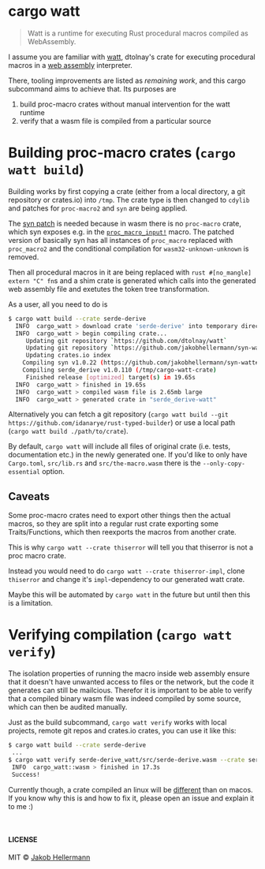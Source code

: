 # cargo watt

> Watt is a runtime for executing Rust procedural macros compiled as WebAssembly.

I assume you are familiar with [watt](https://github.com/dtolnay/watt/blob/master/README.md), dtolnay's crate for executing procedural macros in a [web assembly](https://webassembly.org/) interpreter.

There, tooling improvements are listed as _remaining work_, and this cargo subcommand aims to achieve that.
Its purposes are

1. build proc-macro crates without manual intervention for the watt runtime
2. verify that a wasm file is compiled from a particular source

# Building proc-macro crates (`cargo watt build`)

Building works by first copying a crate (either from a local directory, a git repository or crates.io) into `/tmp`.
The crate type is then changed to `cdylib` and patches for `proc-macro2` and `syn` are being applied.

The [syn patch](https://github.com/jakobhellermann/syn-watt) is needed because in wasm there is no `proc-macro` crate, which syn exposes e.g. in the [`proc_macro_input!`](https://docs.rs/syn/1.0.22/syn/macro.parse_macro_input.html) macro.
The patched version of basically syn has all instances of `proc_macro` replaced with `proc_macro2` and the conditional compilation for `wasm32-unknown-unknown` is removed.

Then all procedural macros in it are being replaced with `rust #[no_mangle] extern "C" fn`s and a shim crate is generated which calls into the generated web assembly file and exetutes the token tree transformation.

As a user, all you need to do is

```sh
$ cargo watt build --crate serde-derive
  INFO  cargo_watt > download crate 'serde-derive' into temporary directory...
  INFO  cargo_watt > begin compiling crate...
     Updating git repository `https://github.com/dtolnay/watt`
     Updating git repository `https://github.com/jakobhellermann/syn-watt`
     Updating crates.io index
    Compiling syn v1.0.22 (https://github.com/jakobhellermann/syn-watt#0f0ace5e)
    Compiling serde_derive v1.0.110 (/tmp/cargo-watt-crate)
     Finished release [optimized] target(s) in 19.65s
  INFO  cargo_watt > finished in 19.65s
  INFO  cargo_watt > compiled wasm file is 2.65mb large
  INFO  cargo_watt > generated crate in "serde_derive-watt"
```

Alternatively you can fetch a git repository (`cargo watt build --git https://github.com/idanarye/rust-typed-builder`) or use a local path (`cargo watt build ./path/to/crate`).

By default, `cargo watt` will include all files of original crate (i.e. tests, documentation etc.) in the newly generated one.
If you'd like to only have `Cargo.toml`, `src/lib.rs` and `src/the-macro.wasm` there is the `--only-copy-essential` option.

## Caveats

Some proc-macro crates need to export other things then the actual macros, so they are split into a regular rust crate exporting some Traits/Functions, which then reexports the macros from another crate.

This is why `cargo watt --crate thiserror` will tell you that thiserror is not a proc macro crate.

Instead you would need to do `cargo watt --crate thiserror-impl`, clone `thiserror` and change it's `impl`-dependency to our generated watt crate.

Maybe this will be automated by `cargo watt` in the future but until then this is a limitation.

# Verifying compilation (`cargo watt verify`)

The isolation properties of running the macro inside web assembly ensure that it doesn't have unwanted access to files or the network, but the code it generates can still be mailcious.
Therefor it is important to be able to verify that a compiled binary wasm file was indeed compiled by some source, which can then be audited manually.

Just as the build subcommand, `cargo watt verify` works with local projects, remote git repos and crates.io crates, you can use it like this:

```sh
$ cargo watt build --crate serde-derive
 ...
$ cargo watt verify serde-derive_watt/src/serde-derive.wasm --crate serde-derive
 INFO  cargo_watt::wasm > finished in 17.3s
 Success!
```

Currently though, a crate compiled an linux will be [different](https://gist.github.com/jakobhellermann/da18d6f2da58414e0fd9c06ae708d2c1) than on macos.
If you know why this is and how to fix it, please open an issue and explain it to me :)

<br>

#### LICENSE

MIT © [Jakob Hellermann](mailto:jakob.hellermann@protonmail.com)

